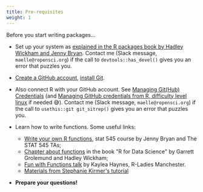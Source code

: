```yaml
---
title: Pre-requisites
weight: 1
---
```


Before you start writing packages...

* Set up your system as [explained in the R packages book by Hadley Wickham and Jenny Bryan](https://r-pkgs.org/setup.html). Contact me (Slack message, `maelle@ropensci.org`) if the call to `devtools::has_devel()` gives you an error that puzzles you.

* [Create a GitHub account](https://happygitwithr.com/github-acct), [install Git](https://happygitwithr.com/install-git).

* Also connect R with your GitHub account. See [Managing Git(Hub) Credentials](https://usethis.r-lib.org/articles/git-credentials.html) (and [Managing GitHub credentials from R, difficulty level linux](https://blog.djnavarro.net/posts/2021-08-08_git-credential-helpers/) if needed :sweat_smile:). Contact me (Slack message, `maelle@ropensci.org`) if the call to `usethis::git git_sitrep()` gives you an error that puzzles you.

* Learn how to write functions. Some useful links:
    * [Write your own R functions](https://stat545.com/functions-part1.html), stat 545 course by Jenny Bryan and The STAT 545 TAs;
    * [Chapter about functions](https://r4ds.had.co.nz/functions.html) in the book "R for Data Science" by Garrett Grolemund and Hadley Wickham;
    * [Fun with Functions talk](https://www.kaylea.co.uk/talk/funwithfunctions/) by Kaylea Haynes, R-Ladies Manchester.
    * [Materials from Stephanie Kirmer's tutorial](https://github.com/rladies-eastlansing/2021-rfunctions#writing-r-functions)    
    
* **Prepare your questions!**
    